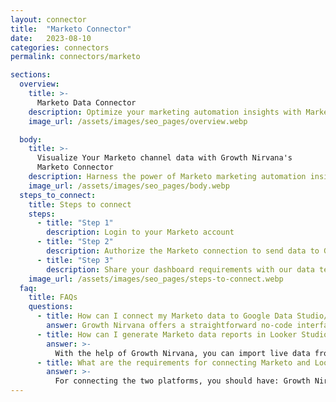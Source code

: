 ```yaml
---
layout: connector
title:  "Marketo Connector"
date:   2023-08-10
categories: connectors
permalink: connectors/marketo

sections:
  overview:
    title: >-
      Marketo Data Connector
    description: Optimize your marketing automation insights with Marketo integration. Seamlessly merge marketing automation data from Marketo with Looker Studio's analytical capabilities, unlocking insights that drive marketing campaigns, lead generation, and operational excellence.
    image_url: /assets/images/seo_pages/overview.webp

  body:
    title: >-
      Visualize Your Marketo channel data with Growth Nirvana's
      Marketo Connector
    description: Harness the power of Marketo marketing automation insights integrated into Looker Studio for strategic marketing decisions.
    image_url: /assets/images/seo_pages/body.webp
  steps_to_connect:
    title: Steps to connect
    steps:
      - title: "Step 1"
        description: Login to your Marketo account
      - title: "Step 2"
        description: Authorize the Marketo connection to send data to Growth Nirvana
      - title: "Step 3"
        description: Share your dashboard requirements with our data team. We will build the report for you.
    image_url: /assets/images/seo_pages/steps-to-connect.webp
  faq:
    title: FAQs
    questions:
      - title: How can I connect my Marketo data to Google Data Studio/Looker Studio?
        answer: Growth Nirvana offers a straightforward no-code interface to connect to Marketo data sources.
      - title: How can I generate Marketo data reports in Looker Studio?
        answer: >-
          With the help of Growth Nirvana, you can import live data from Marketo into Looker Studio. These data can be viewed in charts, tables, and dashboards to generate branded reports that can be shared instantly.
      - title: What are the requirements for connecting Marketo and Looker Studio?
        answer: >-
          For connecting the two platforms, you should have: Growth Nirvana Account and Marketo Ads Account
---
```

